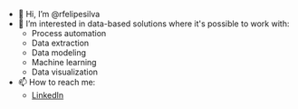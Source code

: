 - 👋 Hi, I’m @rfelipesilva
- 👀 I’m interested in data-based solutions where it's possible to work with:
  * Process automation
  * Data extraction
  * Data modeling
  * Machine learning
  * Data visualization
- 📫 How to reach me:
  * [LinkedIn](https://www.linkedin.com/in/renan-silva-16960313a/)

<!---
rfelipesilva/rfelipesilva is a ✨ special ✨ repository because its `README.md` (this file) appears on your GitHub profile.
You can click the Preview link to take a look at your changes.
--->
